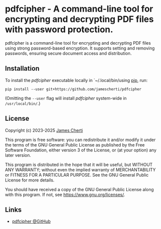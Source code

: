 # pdfcipher - A command-line tool for encrypting and decrypting PDF files with password protection.

pdfcipher is a command-line tool for encrypting and decrypting PDF files using strong password-based encryption. It supports setting and removing passwords, ensuring secure document access and distribution.

## Installation

To install the *pdfcipher* executable locally in `~/.local/bin/using [pip](https://pypi.org/project/pip/), run:
```
pip install --user git+https://github.com/jamescherti/pdfcipher
```

(Omitting the `--user` flag will install *pdfcipher* system-wide in `/usr/local/bin/`.)

## License

Copyright (c) 2023-2025 [James Cherti](https://www.jamescherti.com)

This program is free software: you can redistribute it and/or modify it under the terms of the GNU General Public License as published by the Free Software Foundation, either version 3 of the License, or (at your option) any later version.

This program is distributed in the hope that it will be useful, but WITHOUT ANY WARRANTY; without even the implied warranty of MERCHANTABILITY or FITNESS FOR A PARTICULAR PURPOSE. See the GNU General Public License for more details.

You should have received a copy of the GNU General Public License along with this program. If not, see <https://www.gnu.org/licenses/>.

## Links

- [pdfcipher @GitHub](https://github.com/jamescherti/pdfcipher)
